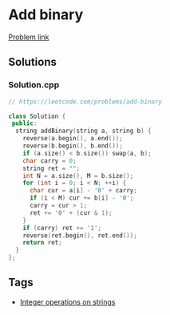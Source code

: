 # Add binary

[Problem link](https://leetcode.com/problems/add-binary)

## Solutions


### Solution.cpp
```cpp
// https://leetcode.com/problems/add-binary

class Solution {
 public:
  string addBinary(string a, string b) {
    reverse(a.begin(), a.end());
    reverse(b.begin(), b.end());
    if (a.size() < b.size()) swap(a, b);
    char carry = 0;
    string ret = "";
    int N = a.size(), M = b.size();
    for (int i = 0; i < N; ++i) {
      char cur = a[i] - '0' + carry;
      if (i < M) cur += b[i] - '0';
      carry = cur > 1;
      ret += '0' + (cur & 1);
    }
    if (carry) ret += '1';
    reverse(ret.begin(), ret.end());
    return ret;
  }
};
```
## Tags

* [Integer operations on strings](/README.md#Integer_operations_on_strings)
